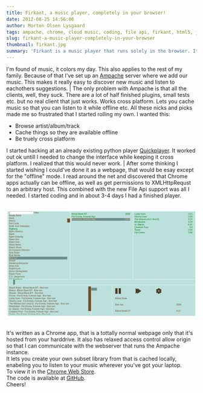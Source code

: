 ```yaml
---
title: Firkant, a music player, completely in your browser!
date: 2012-08-25 14:56:00
author: Morten Olsen Lysgaard
tags: ampache, chrome, cloud music, coding, file api, firkant, html5, javascript, open source, web app
slug: firkant-a-music-player-completely-in-your-browser
thumbnail: firkant.jpg
summary: 'Firkant is a music player that runs solely in the browser. It streams music from a server using the new HTML5 apis.'
---
```


I'm found of music, it colors my day. This also applies to the rest
of my family. Because of that I've set up an
[Ampache](http://ampache.org) server where we add our music. This makes
it really easy to discover new music and listen to eachothers
suggestions. | The only problem with Ampache is that all the clients,
well, they suck. There are a lot of half finished plugins, small tests
etc. but no real client that just works. Works cross platform. Lets you
cache music so that you can listen to it while offline etc. All these
nicks and picks made me so frustrated that I started rolling my own. I
wanted this:

-   Browse artist/album/track
-   Cache things so they are available offline
-   Be truely cross platform

I started hacking at an already existing python player
[Quickplayer](http://quickplay.ampache.org/). It worked out ok untill I
needed to change the interface while keeping it cross platform. I
realized that this would never work. | After some thinking I started
wishing I could've done it as a webpage, that would be esay except for
the "offline" mode. I read around the net and discovered that Chrome
apps actually can be offline, as well as get permissions to
XMLHttpRequst to an arbitrary host. This combined with the new File Api
support was all I needed. I started coding and in about 3-4 days I had a
finished player.

![image](firkant.jpg)

It's written as a Chrome app, that is a tottally normal webpage only
that it's hosted from your harddrive. It also has relaxed access control
allow origin so that I can communicate with the webserver that runs the
Ampache instance.\
It lets you create your own subset library from that is cached locally,
enabeling you to listen to your music wherever you've got your laptop.\
To view it in the [Chrome Web
Store](https://chrome.google.com/webstore/detail/aneedkfapngamfeiohfinebehkekgkll).\
The code is available at
[GitHub](https://github.com/molysgaard/Firkant).\
Cheers!
